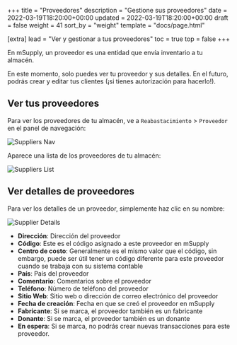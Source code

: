 +++
title = "Proveedores"
description = "Gestione sus proveedores"
date = 2022-03-19T18:20:00+00:00
updated = 2022-03-19T18:20:00+00:00
draft = false
weight = 41
sort_by = "weight"
template = "docs/page.html"

[extra]
lead = "Ver y gestionar a tus proveedores"
toc = true
top = false
+++

En mSupply, un proveedor es una entidad que envía inventario a tu almacén.

<div class="omsupdate">
En este momento, solo puedes ver tu proveedor y sus detalles. En el futuro, podrás crear y editar tus clientes (¡si tienes autorización para hacerlo!).
</div>

## Ver tus proveedores 

Para ver los proveedores de tu almacén, ve a `Reabastacimiento` > `Proveedor` en el panel de navegación: 

![Suppliers Nav](/docs/replenishment/images/sup_gotosup.png)

Aparece una lista de los proveedores de tu almacén: 

![Suppliers List](/docs/replenishment/images/sup_suplist.png)


## Ver detalles de proveedores 

Para ver los detalles de un proveedor, simplemente haz clic en su nombre:

![Supplier Details](/docs/replenishment/images/sup_supdetails.png)

* **Dirección**: Dirección del proveedor
* **Código**: Este es el código asignado a este proveedor en mSupply
* **Centro de costo**: Generalmente es el mismo valor que el código, sin embargo, puede ser útil tener un código diferente para este proveedor cuando se trabaja con su sistema contable
* **País**: País del proveedor
* **Comentario**: Comentarios sobre el proveedor
* **Teléfono**: Número de teléfono del proveedor 
* **Sitio Web**: Sitio web o dirección de correo electrónico del proveedor
* **Fecha de creación**: Fecha en que se creó el proveedor en mSupply
* **Fabricante**: Si se marca, el proveedor también es un fabricante
* **Donante**: Si se marca, el proveedor también es un donante
* **En espera**: Si se marca, no podrás crear nuevas transacciones para este proveedor.